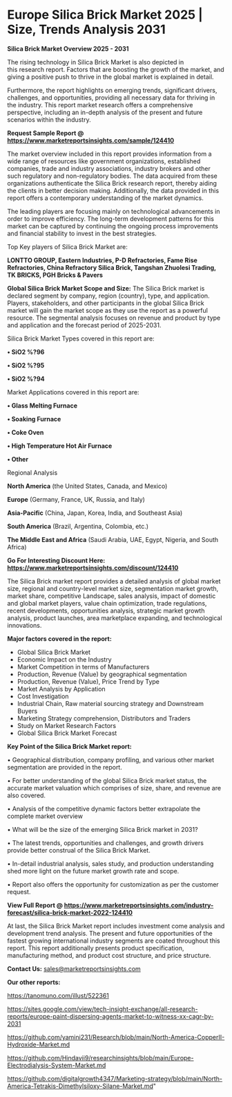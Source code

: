 # Europe Silica Brick Market 2025 | Size, Trends Analysis 2031

<Strong> Silica Brick Market Overview 2025 - 2031</strong>

The rising technology in Silica Brick Market is also depicted in this research report. Factors that are boosting the growth of the market, and giving a positive push to thrive in the global market is explained in detail.

Furthermore, the report highlights on emerging trends, significant drivers, challenges, and opportunities, providing all necessary data for thriving in the industry. This report market research offers a comprehensive perspective, including an in-depth analysis of the present and future scenarios within the industry.

<strong>Request Sample Report @ <a href=https://www.marketreportsinsights.com/sample/124410>https://www.marketreportsinsights.com/sample/124410</a></strong>

The market overview included in this report provides information from a wide range of resources like government organizations, established companies, trade and industry associations, industry brokers and other such regulatory and non-regulatory bodies. The data acquired from these organizations authenticate the Silica Brick research report, thereby aiding the clients in better decision making. Additionally, the data provided in this report offers a contemporary understanding of the market dynamics.

The leading players are focusing mainly on technological advancements in order to improve efficiency. The long-term development patterns for this market can be captured by continuing the ongoing process improvements and financial stability to invest in the best strategies.

Top Key players of Silica Brick Market are:

<strong>LONTTO GROUP, Eastern Industries, P-D Refractories, Fame Rise Refractories, China Refractory Silica Brick, Tangshan Zhuolesi Trading, TK BRICKS, PGH Bricks & Pavers</strong>

<strong><b>Global Silica Brick Market Scope and Size:</b></strong>
The Silica Brick market is declared segment by company, region (country), type, and application. Players, stakeholders, and other participants in the global Silica Brick market will gain the market scope as they use the report as a powerful resource. The segmental analysis focuses on revenue and product by type and application and the forecast period of 2025-2031.

Silica Brick Market Types covered in this report are:

<strong>• SiO2 %?96

• SiO2 %?95

• SiO2 %?94</strong>

Market Applications covered in this report are:

<strong>• Glass Melting Furnace

• Soaking Furnace

• Coke Oven

• High Temperature Hot Air Furnace

• Other</strong> 

Regional Analysis

<strong>North America</strong> (the United States, Canada, and Mexico)

<strong>Europe</strong> (Germany, France, UK, Russia, and Italy)

<strong>Asia-Pacific</strong> (China, Japan, Korea, India, and Southeast Asia)

<strong>South America</strong> (Brazil, Argentina, Colombia, etc.)

<strong>The Middle East and Africa</strong> (Saudi Arabia, UAE, Egypt, Nigeria, and South Africa)

<strong>Go For Interesting Discount Here: <a href=https://www.marketreportsinsights.com/discount/124410>https://www.marketreportsinsights.com/discount/124410</a></strong>

The Silica Brick market report provides a detailed analysis of global market size, regional and country-level market size, segmentation market growth, market share, competitive Landscape, sales analysis, impact of domestic and global market players, value chain optimization, trade regulations, recent developments, opportunities analysis, strategic market growth analysis, product launches, area marketplace expanding, and technological innovations.

<strong><b>Major factors covered in the report:</b></strong>
<ul>
  <li>Global Silica Brick Market </li>
  <li>Economic Impact on the Industry</li>
  <li>Market Competition in terms of Manufacturers</li>
  <li>Production, Revenue (Value) by geographical segmentation</li>
  <li>Production, Revenue (Value), Price Trend by Type</li>
  <li>Market Analysis by Application</li>
  <li>Cost Investigation</li>
  <li>Industrial Chain, Raw material sourcing strategy and Downstream Buyers</li>
  <li>Marketing Strategy comprehension, Distributors and Traders</li>
  <li>Study on Market Research Factors</li>
  <li>Global Silica Brick Market Forecast</li>
</ul>

<strong><b>Key Point of the Silica Brick Market report:</b></strong>

• Geographical distribution, company profiling, and various other market segmentation are provided in the report.

• For better understanding of the global Silica Brick market status, the accurate market valuation which comprises of size, share, and revenue are also covered.

• Analysis of the competitive dynamic factors better extrapolate the complete market overview

• What will be the size of the emerging Silica Brick market in 2031?

• The latest trends, opportunities and challenges, and growth drivers provide better construal of the Silica Brick Market.

• In-detail industrial analysis, sales study, and production understanding shed more light on the future market growth rate and scope.

• Report also offers the opportunity for customization as per the customer request.

<strong><b>View Full Report @ <a href=https://www.marketreportsinsights.com/industry-forecast/silica-brick-market-2022-124410>https://www.marketreportsinsights.com/industry-forecast/silica-brick-market-2022-124410</a></b></strong>


At last, the Silica Brick Market report includes investment come analysis and development trend analysis. The present and future opportunities of the fastest growing international industry segments are coated throughout this report. This report additionally presents product specification, manufacturing method, and product cost structure, and price structure.

<strong>Contact Us:</strong>
sales@marketreportsinsights.com

<strong>Our other reports:</strong>

<a href=https://tanomuno.com/illust/522361>https://tanomuno.com/illust/522361</a>

<a href=https://sites.google.com/view/tech-insight-exchange/all-research-reports/europe-paint-dispersing-agents-market-to-witness-xx-cagr-by-2031>https://sites.google.com/view/tech-insight-exchange/all-research-reports/europe-paint-dispersing-agents-market-to-witness-xx-cagr-by-2031</a>

<a href=https://github.com/yamini231/Research/blob/main/North-America-CopperII-Hydroxide-Market.md>https://github.com/yamini231/Research/blob/main/North-America-CopperII-Hydroxide-Market.md</a>

<a href=https://github.com/Hindavii9/researchinsights/blob/main/Europe-Electrodialysis-System-Market.md>https://github.com/Hindavii9/researchinsights/blob/main/Europe-Electrodialysis-System-Market.md</a>

<a href=https://github.com/digitalgrowth4347/Marketing-strategy/blob/main/North-America-Tetrakis-Dimethylsiloxy-Silane-Market.md>https://github.com/digitalgrowth4347/Marketing-strategy/blob/main/North-America-Tetrakis-Dimethylsiloxy-Silane-Market.md</a>"
